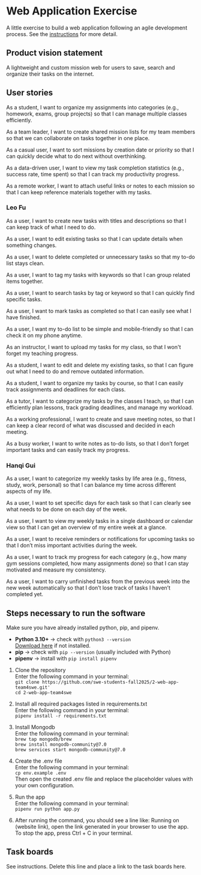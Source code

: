 # Web Application Exercise

A little exercise to build a web application following an agile development process. See the [instructions](instructions.md) for more detail.

## Product vision statement

A lightweight and custom mission web for users to save, search and organize their tasks on the internet.

## User stories

As a student, I want to organize my assignments into categories (e.g., homework, exams, group projects) so that I can manage multiple classes efficiently.

As a team leader, I want to create shared mission lists for my team members so that we can collaborate on tasks together in one place.

As a casual user, I want to sort missions by creation date or priority so that I can quickly decide what to do next without overthinking.

As a data-driven user, I want to view my task completion statistics (e.g., success rate, time spent) so that I can track my productivity progress.

As a remote worker, I want to attach useful links or notes to each mission so that I can keep reference materials together with my tasks.

### Leo Fu

As a user, I want to create new tasks with titles and descriptions so that I can keep track of what I need to do.

As a user, I want to edit existing tasks so that I can update details when something changes.

As a user, I want to delete completed or unnecessary tasks so that my to-do list stays clean.

As a user, I want to tag my tasks with keywords so that I can group related items together.

As a user, I want to search tasks by tag or keyword so that I can quickly find specific tasks.

As a user, I want to mark tasks as completed so that I can easily see what I have finished.

As a user, I want my to-do list to be simple and mobile-friendly so that I can check it on my phone anytime.

As an instructor, I want to upload my tasks for my class, so that I won't forget my teaching progress.

As a student, I want to edit and delete my existing tasks, so that I can figure out what I need to do and remove outdated information.

As a student, I want to organize my tasks by course, so that I can easily track assignments and deadlines for each class.

As a tutor, I want to categorize my tasks by the classes I teach, so that I can efficiently plan lessons, track grading deadlines, and manage my workload.

As a working professional, I want to create and save meeting notes, so that I can keep a clear record of what was discussed and decided in each meeting.

As a busy worker, I want to write notes as to-do lists, so that I don’t forget important tasks and can easily track my progress.

### Hanqi Gui

As a user, I want to categorize my weekly tasks by life area (e.g., fitness, study, work, personal) so that I can balance my time across different aspects of my life.

As a user, I want to set specific days for each task so that I can clearly see what needs to be done on each day of the week.

As a user, I want to view my weekly tasks in a single dashboard or calendar view so that I can get an overview of my entire week at a glance.

As a user, I want to receive reminders or notifications for upcoming tasks so that I don’t miss important activities during the week.

As a user, I want to track my progress for each category (e.g., how many gym sessions completed, how many assignments done) so that I can stay motivated and measure my consistency.

As a user, I want to carry unfinished tasks from the previous week into the new week automatically so that I don’t lose track of tasks I haven’t completed yet.

## Steps necessary to run the software

Make sure you have already installed python, pip, and pipenv.
- **Python 3.10+** → check with `python3 --version`  
  [Download here](https://www.python.org/downloads/) if not installed.
- **pip** → check with `pip --version` (usually included with Python)
- **pipenv** → install with `pip install pipenv`

1) Clone the repository  
Enter the following command in your terminal:  
`git clone https://github.com/swe-students-fall2025/2-web-app-team4swe.git'`  
`cd 2-web-app-team4swe`

2) Install all required packages listed in requirements.txt  
Enter the following command in your terminal:  
`pipenv install -r requirements.txt`

3) Install Mongodb  
Enter the following command in your terminal:  
`brew tap mongodb/brew`  
`brew install mongodb-community@7.0`  
`brew services start mongodb-community@7.0`

4) Create the .env file  
Enter the following command in your terminal:  
`cp env.example .env`  
Then open the created .env file and replace the placeholder values with your own configuration.

5) Run the app  
Enter the following command in your terminal:  
`pipenv run python app.py`

6) After running the command, you should see a line like: Running on (website link), open the link generated in your browser to use the app. To stop the app, press Ctrl + C in your terminal.

## Task boards

See instructions. Delete this line and place a link to the task boards here.

